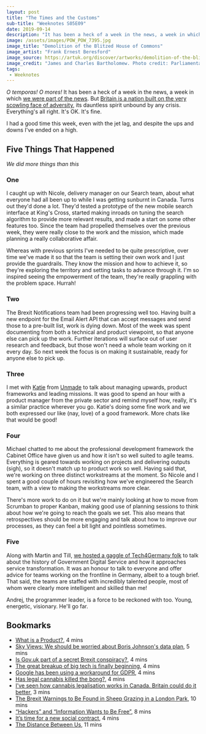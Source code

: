 ```yaml
---
layout: post
title: "The Times and the Customs"
sub-title: "Weeknotes S05E09"
date: 2019-09-14
description: "It has been a heck of a week in the news, a week in which we were part of the news. O temporas! O mores!"
image: /assets/images/POW_POW_7395.jpg
image_title: "Demolition of the Blitzed House of Commons"
image_artist: "Frank Ernest Beresford"
image_source: https://artuk.org/discover/artworks/demolition-of-the-blitzed-house-of-commons-231263
image_credit: "James and Charles Bartholomew. Photo credit: Parliamentary Art Collection"
tags:
 - Weeknotes
---
```


_O temporas! O mores!_ It has been a heck of a week in the news, a week in which [we were part of the news](https://www.buzzfeed.com/alexspence/boris-johnson-dominic-cummings-voter-data). But [Britain is a nation built on the very scowling face of adversity](https://youtu.be/faAg3YXpmBI?t=454), its dauntless spirit unbound by any crisis. Everything's all right. It's OK. It's fine.

I had a good time this week, even with the jet lag, and despite the ups and downs I've ended on a high.

## Five Things That Happened

*We did more things than this*

### One

I caught up with Nicole, delivery manager on our Search team, about what everyone had all been up to while I was getting sunburnt in Canada. Turns out they'd done a lot. They'd tested a prototype of the new mobile search interface at King's Cross, started making inroads on tuning the search algorithm to provide more relevant results, and made a start on some other features too. Since the team had propelled themselves over the previous week, they were really close to the work and the mission, which made planning a really collaborative affair.

Whereas with previous sprints I've needed to be quite prescriptive, over time we've made it so that the team is setting their own work and I just provide the guardrails. They know the mission and how to achieve it, so they're exploring the territory and setting tasks to advance through it. I'm so inspired seeing the empowerment of the team, they're really grappling with the problem space. Hurrah!

### Two

The Brexit Notifications team had been progressing well too. Having built a new endpoint for the Email Alert API that can accept messages and send those to a pre-built list, work is dying down. Most of the week was spent documenting from both a technical and product viewpoint, so that anyone else can pick up the work. Further iterations will surface out of user research and feedback, but those won't need a whole team working on it every day. So next week the focus is on making it sustainable, ready for anyone else to pick up. 

### Three

I met with [Katie](https://twitter.com/whatkatiedoes) from [Unmade](https://unmade.com) to talk about managing upwards, product frameworks and leading missions. It was good to spend an hour with a product manager from the private sector and remind myself how, really, it's a similar practice wherever you go. Katie's doing some fine work and we both expressed our like (nay, love) of a good framework. More chats like that would be good!

### Four

Michael chatted to me about the professional development framework the Cabinet Office have given us and how it isn't so well suited to agile teams. Everything is geared towards working on projects and delivering outputs (sigh), so it doesn't match up to product work so well. Having said that, we're working on three distinct workstreams at the moment. So Nicole and I spent a good couple of hours revisiting how we've engineered the Search team, with a view to making the workstreams more clear. 

There's more work to do on it but we're mainly looking at how to move from Scrumban to proper Kanban, making good use of planning sessions to think about how we're going to reach the goals we set. This also means that retrospectives should be more engaging and talk about how to improve our processes, as they can feel a bit light and pointless sometimes.

### Five

Along with Martin and Till, [we hosted a gaggle of Tech4Germany folk](https://twitter.com/Martin_Jordan/status/1172869973628411904) to talk about the history of Government Digital Service and how it approaches service transformation. It was an honour to talk to everyone and offer advice for teams working on the frontline in Germany, albeit to a tough brief. That said, the teams are staffed with incredibly talented people, most of whom were clearly more intelligent and skilled than me!

Andrej, the programmer leader, is a force to be reckoned with too. Young, energetic, visionary. He'll go far.

## Bookmarks

- [What is a Product?](https://svpg.com/what-is-a-product/), 4 mins
- [Sky Views: We should be worried about Boris Johnson's data plan](https://news.sky.com/story/sky-views-we-should-be-worried-about-boris-johnsons-data-plan-11807400), 5 mins
- [Is Gov.uk part of a secret Brexit conspiracy?](https://waitingforglados.com/robbins-martin/articles/is-gov-uk-part-of-a-brexit-conspiracy/), 4 mins
- [The great breakup of big tech is finally beginning](https://www.theguardian.com/commentisfree/2019/sep/09/the-great-break-up-of-big-tech-is-finally-beginning), 4 mins
- [Google has been using a workaround for GDPR](https://blog.metomic.io/main/2019/09/05/google-gdpr-workaround.html), 4 mins
- [Has legal cannabis killed the bong?](https://www.theguardian.com/society/2019/may/27/legal-cannabis-bong-use-stoner-culture), 4 mins
- [I've seen how cannabis legalisation works in Canada. Britain could do it better](https://www.theguardian.com/society/commentisfree/2019/jul/29/ive-seen-how-cannabis-legalisation-works-in-canada-britain-could-do-it-better), 3 mins
- [The Brexit Warnings to Be Found in Sheep Grazing in a London Park](https://www.newyorker.com/news/letter-from-the-uk/the-brexit-warnings-to-be-found-in-sheep-grazing-in-a-london-park), 10 mins
- [“Hackers” and “Information Wants to Be Free”](https://medium.com/backchannel/the-definitive-story-of-information-wants-to-be-free-a8d95427641c), 8 mins
- [It’s time for a new social contract](https://medium.com/world-economic-forum/its-time-for-a-new-social-contract-b8a3a5599f17), 4 mins
- [The Distance Between Us](https://www.thenewatlantis.com/publications/the-distance-between-us), 11 mins